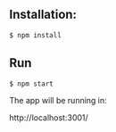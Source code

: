 ## Installation:

```bash
$ npm install
```

## Run

```bash
$ npm start
```

The app will be running in:

http://localhost:3001/
